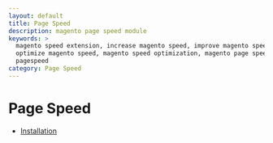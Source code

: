 ```yaml
---
layout: default
title: Page Speed
description: magento page speed module
keywords: >
  magento speed extension, increase magento speed, improve magento speed, 
  optimize magento speed, magento speed optimization, magento page speed module,
  pagespeed
category: Page Speed
---
```


# Page Speed

- [Installation](installation/)
